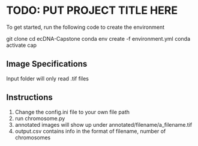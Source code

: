 # TODO: PUT PROJECT TITLE HERE 

To get started, run the following code to create the environment

git clone 
cd ecDNA-Capstone
conda env create -f environment.yml
conda activate cap

## Image Specifications
Input folder will only read .tif files

## Instructions
1. Change the config.ini file to your own file path
2. run chromosome.py
3. annotated images will show up under annotated/filename/a_filename.tif
4. output.csv contains info in the format of filename, number of chromosomes